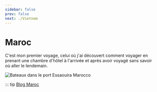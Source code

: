 ```yaml
---
sidebar: false
prev: false
next: ./Vietnam
---
```


# Maroc

C'est mon premier voyage, celui où j'ai découvert comment voyager en prenant une chambre d'hôtel à l'arrivée et après avoir voyagé sans savoir où aller le lendemain.

<img :src="$withBase('/img/Maroc.jpg')" alt="Bateaux dans le port Essaouira Marocco">

::: tip
[Blog Maroc](http://maroc.rouquin.me/)